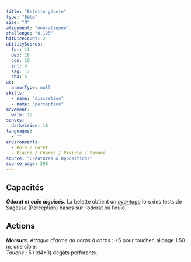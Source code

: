 ```yaml
---
title: "Belette géante"
type: "Bête"
size: "M"
alignment: "non-alignée"
challenge: "0.125"
hitDiceCount: 2
abilityScores:
  for: 11
  dex: 16
  con: 10
  int: 4
  sag: 12
  cha: 5
ac:
  armorType: null
skills:
  - name: "discretion"
  - name: "perception"
movement:
  walk: 12
senses: 
  darkvision: 18
languages:
  - ""
environments:
  - Bois / Forêt
  - Plaine / Champs / Prairie / Savane
source: "Créatures & Oppositions"
source_page: 298
---
```

## Capacités
_**Odorat et ouïe aiguisés**_. La belette obtient un [_avantage_](/utiliser-les-caracteristiques/#avantage-et-desavantage) lors des tests de Sagesse (Perception) basés sur l'odorat ou l'ouïe.

## Actions
_**Morsure**_. _Attaque d'arme au corps à corps_ : +5 pour toucher, allonge 1,50 m, une cible.  
_Touché_ : 5 (1d4+3) dégâts perforants.
